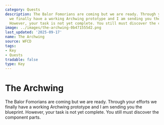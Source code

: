 ```yaml
---
category: Quests
description: The Balor Fomorians are coming but we are ready. Through your efforts
  we finally have a working Archwing prototype and I am sending you the blueprint.
  However, your task is not yet complete. You still must discover the component parts.
image: ../images/the-archwing-0b471555d2.png
last_updated: '2025-09-17'
name: The Archwing
source: WFCD
tags:
- Key
- Quests
tradable: false
type: Key
---
```


# The Archwing

The Balor Fomorians are coming but we are ready. Through your efforts we finally have a working Archwing prototype and I am sending you the blueprint. However, your task is not yet complete. You still must discover the component parts.

